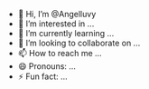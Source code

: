 - 👋 Hi, I’m @Angelluvy
- 👀 I’m interested in ...
- 🌱 I’m currently learning ...
- 💞️ I’m looking to collaborate on ...
- 📫 How to reach me ...
- 😄 Pronouns: ...
- ⚡ Fun fact: ...

<!---
Angelluvy/Angelluvy is a ✨ special ✨ repository because its `README.md` (this file) appears on your GitHub profile.
You can click the Preview link to take a look at your changes.
--->
